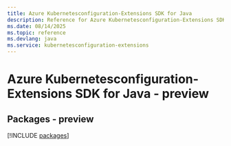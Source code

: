 ```yaml
---
title: Azure Kubernetesconfiguration-Extensions SDK for Java
description: Reference for Azure Kubernetesconfiguration-Extensions SDK for Java
ms.date: 08/14/2025
ms.topic: reference
ms.devlang: java
ms.service: kubernetesconfiguration-extensions
---
```

# Azure Kubernetesconfiguration-Extensions SDK for Java - preview
## Packages - preview
[!INCLUDE [packages](kubernetesconfiguration-extensions-index.md)]